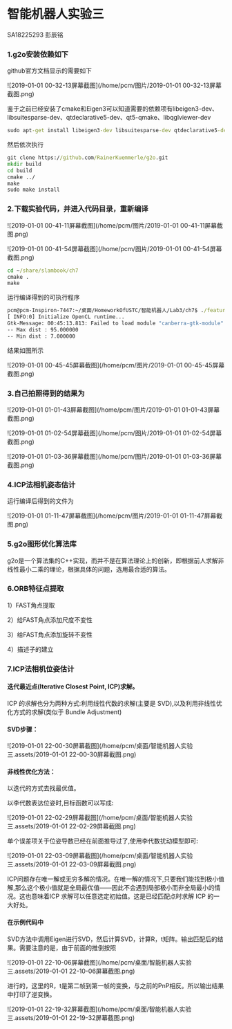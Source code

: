 # 智能机器人实验三

SA18225293 彭辰铭

### 1.g2o安装依赖如下

github官方文档显示的需要如下

![2019-01-01 00-32-13屏幕截图](/home/pcm/图片/2019-01-01 00-32-13屏幕截图.png)

鉴于之前已经安装了cmake和Eigen3可以知道需要的依赖项有libeigen3-dev、libsuitesparse-dev、qtdeclarative5-dev、qt5-qmake、libqglviewer-dev

```cmd
sudo apt-get install libeigen3-dev libsuitesparse-dev qtdeclarative5-dev qt5-qmake libqglviewer-dev
```

然后依次执行

```cmd
git clone https://github.com/RainerKuemmerle/g2o.git
mkdir build
cd build
cmake ../
make
sudo make install
```

### 2.下载实验代码，并进入代码目录，重新编译

![2019-01-01 00-41-11屏幕截图](/home/pcm/图片/2019-01-01 00-41-11屏幕截图.png)

![2019-01-01 00-41-54屏幕截图](/home/pcm/图片/2019-01-01 00-41-54屏幕截图.png)



```cmd
cd ~/share/slambook/ch7
cmake .
make
```

运行编译得到的可执行程序

```cmd
pcm@pcm-Inspiron-7447:~/桌面/HomeworkOfUSTC/智能机器人/Lab3/ch7$ ./feature_extraction 1.png 2.png
[ INFO:0] Initialize OpenCL runtime...
Gtk-Message: 00:45:13.813: Failed to load module "canberra-gtk-module"
-- Max dist : 95.000000 
-- Min dist : 7.000000 
```

结果如图所示

![2019-01-01 00-45-45屏幕截图](/home/pcm/图片/2019-01-01 00-45-45屏幕截图.png)

### 3.自己拍照得到的结果为

![2019-01-01 01-01-43屏幕截图](/home/pcm/图片/2019-01-01 01-01-43屏幕截图.png)

![2019-01-01 01-02-54屏幕截图](/home/pcm/图片/2019-01-01 01-02-54屏幕截图.png)

![2019-01-01 01-03-36屏幕截图](/home/pcm/图片/2019-01-01 01-03-36屏幕截图.png)

### 4.ICP法相机姿态估计

运行编译后得到的文件为

![2019-01-01 01-11-47屏幕截图](/home/pcm/图片/2019-01-01 01-11-47屏幕截图.png)

### 5.g2o图形优化算法库

g2o是一个算法集的C++实现，而并不是在算法理论上的创新，即根据前人求解非线性最小二乘的理论，根据具体的问题，选用最合适的算法。

### 6.ORB特征点提取

1）FAST角点提取

2）给FAST角点添加尺度不变性

3）给FAST角点添加旋转不变性

4）描述子的建立

### 7.ICP法相机位姿估计

#### 迭代最近点(Iterative Closest Point, ICP)求解。

ICP 的求解也分为两种方式:利用线性代数的求解(主要是 SVD),以及利用非线性优化方式的求解(类似于 Bundle Adjustment)

#### SVD步骤：

![2019-01-01 22-00-30屏幕截图](/home/pcm/桌面/智能机器人实验三.assets/2019-01-01 22-00-30屏幕截图.png)

#### 非线性优化方法：

以迭代的方式去找最优值。

以李代数表达位姿时,目标函数可以写成:

![2019-01-01 22-02-29屏幕截图](/home/pcm/桌面/智能机器人实验三.assets/2019-01-01 22-02-29屏幕截图.png)

单个误差项关于位姿导数已经在前面推导过了,使用李代数扰动模型即可:

![2019-01-01 22-03-09屏幕截图](/home/pcm/桌面/智能机器人实验三.assets/2019-01-01 22-03-09屏幕截图.png)

ICP问题存在唯一解或无穷多解的情况。在唯一解的情况下,只要我们能找到极小值解,那么这个极小值就是全局最优值——因此不会遇到局部极小而非全局最小的情况。这也意味着ICP 求解可以任意选定初始值。这是已经匹配点时求解 ICP 的一大好处。

#### 在示例代码中

SVD方法中调用Eigen进行SVD，然后计算SVD，计算R，t矩阵。输出匹配后的结果。需要注意的是，由于前面的推倒按照

![2019-01-01 22-10-06屏幕截图](/home/pcm/桌面/智能机器人实验三.assets/2019-01-01 22-10-06屏幕截图.png)

进行的，这里的R，t是第二帧到第一帧的变换，与之前的PnP相反。所以输出结果中打印了逆变换。



![2019-01-01 22-19-32屏幕截图](/home/pcm/桌面/智能机器人实验三.assets/2019-01-01 22-19-32屏幕截图.png)

